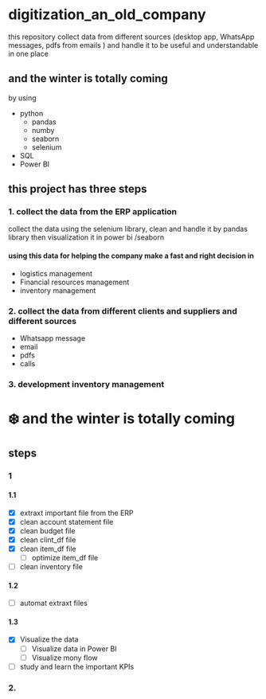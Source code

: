 # digitization_an_old_company
this repository collect data from different  sources (desktop app, WhatsApp messages, pdfs from emails ) 
and handle it to be useful and understandable in one place
## and the winter is totally coming
by using 
- python 
  - pandas
  - numby
  - seaborn
  - selenium
- SQL 
- Power BI
## this project has three steps
### 1. collect the data from the ERP application 
collect the data using the selenium library, clean and handle it by pandas library then visualization it in power bi /seaborn
#### using this data for helping the company make a fast and right decision in  
 * logistics management
 * Financial resources management
 * inventory management
  

  
### 2. collect the data from different clients and suppliers and different sources 
- Whatsapp message 
- email 
- pdfs 
- calls 


### 3.  development inventory management 

# :snowflake: and the winter is totally coming
## steps
### 1
#### 1.1
- [x] extraxt important file from the ERP 
- [x] clean account statement file
- [x] clean budget file 
- [x] clean clint_df file 
- [x] clean item_df file 
  - [ ] optimize item_df file 
- [ ] clean inventory file
#### 1.2
- [ ] automat extraxt files 
#### 1.3
- [x] Visualize the data
  - [ ] Visualize data in Power BI
  - [ ] Visualize mony flow 
- [ ] study and learn the important KPIs

### 2.



 
